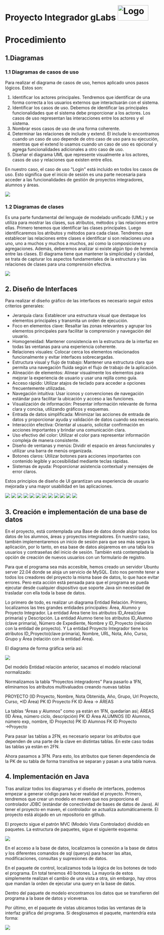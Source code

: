 # Proyecto Integrador gLabs <img src="./Imagenes/7.png" alt="Logo" width="100" height="50">

<h1>Procedimiento</h1>
  <h2>1.Diagramas</h2>
    <h3>1.1 Diagramas de casos de uso</h3>
    <p>Para realizar el diagrama de casos de uso, hemos aplicado unos pasos lógicos. Estos son:</p>

<ol>
  <li>Identificar los actores principales. Tendremos que identificar de una forma correcta a los usuarios externos que interactuarán con el sistema.</li>
  <li>Identificar los casos de uso. Debemos de identificar las principales funcionalidades que el sistema debe proporcionar a los actores. Los casos de uso representan las interacciones entre los actores y el sistema.</li>
  <li>Nombrar esos casos de uso de una forma coherente.</li>
  <li>Determinar las relaciones de include y extend. El include lo encontramos cuando un caso de uso depende de otro caso de uso para su ejecución, mientras que el extend lo usamos cuando un caso de uso es opcional y agrega funcionalidades adicionales a otro caso de uso.</li>
  <li>Diseñar el diagrama UML que represente visualmente a los actores, casos de uso y relaciones que existen entre ellos.</li>
</ol>

<p>En nuestro caso, el caso de uso "Login" está incluido en todos los casos de uso. Esto significa que el inicio de sesión es una parte necesaria para acceder a las funcionalidades de gestión de proyectos integradores, alumnos y áreas.</p>

<img src="./Imagenes/Diagrama1.png" >

<h3>1.2 Diagramas de clases</h3>

<p> Es una parte fundamental del lenguaje de modelado unificado (UML) y se utiliza para mostrar las clases, sus atributos, métodos y las relaciones entre ellas. Primero tenemos que identificar las clases principales. Luego identificaremos los atributos y métodos para cada clase. Tendremos que establecer las relaciones entre clases e identificar si son relaciones uno a uno, uno a muchos y muchos a muchos, así como la composiciones y agregaciones. Además, deberemos analizar si existe algún tipo de herencia entre las clases. El diagrama tiene que mantener la simplicidad y claridad, se trata de capturar los aspectos fundamentales de la estructura y las relaciones de clases para una comprensión efectiva.</p>

<img src="./Imagenes/DiagramaClases.png" >

<h2>2. Diseño de Interfaces</h2>
 <p>Para realizar el diseño gráfico de las interfaces es necesario seguir estos criterios generales:</p>
 
 <ul>
  <li>Jerarquía clara: Establecer una estructura visual que destaque los elementos principales y transmita un orden de ejecución.</li>
  <li>Foco en elementos clave: Resaltar las zonas relevantes y agrupar los elementos principales para facilitar la comprensión y navegación del usuario.</li>
  <li>Homogeneidad: Mantener consistencia en la estructura de la interfaz en todas las ventanas para una experiencia coherente.</li>
  <li>Relaciones visuales: Colocar cerca los elementos relacionados funcionalmente y evitar interfaces sobrecargadas.</li>
  <li>Estructura visual y flujo de trabajo: Mantener una estructura clara que permita una navegación fluida según el flujo de trabajo de la aplicación.</li>
  <li>Alineación de elementos: Alinear visualmente los elementos para mejorar la experiencia de usuario y usar una rejilla como guía.</li>
  <li>Acceso rápido: Utilizar atajos de teclado para acceder a opciones frecuentemente utilizadas.</li>
  <li>Navegación intuitiva: Usar iconos y convenciones de navegación estándar para facilitar la ubicación y acceso a las funciones.</li>
  <li>Visualización de información: Presentar información relevante de forma clara y concisa, utilizando gráficos y esquemas.</li>
  <li>Entrada de datos simplificada: Minimizar las acciones de entrada de datos y proporcionar ayuda y validación de datos cuando sea necesario.</li>
  <li>Interacción efectiva: Orientar al usuario, solicitar confirmación en acciones importantes y brindar una comunicación clara.</li>
  <li>Uso efectivo del color: Utilizar el color para representar información compleja de manera consistente.</li>
  <li>Diseño de ventanas y menús: Dividir el espacio en áreas funcionales y utilizar una barra de menús organizada.</li>
  <li>Botones claros: Utilizar botones para acciones importantes con contenido legible y accesibilidad mediante teclas rápidas.</li>
  <li>Sistemas de ayuda: Proporcionar asistencia contextual y mensajes de error claros.</li>
</ul>
<p>Estos principios de diseño de UI garantizan una experiencia de usuario mejorada y una mayor usabilidad en las aplicaciones.</p>
<img src="./Imagenes/DisenoVentanas/1.png" >
<img src="./Imagenes/DisenoVentanas/2.png" >
<img src="./Imagenes/DisenoVentanas/3.png" >
<img src="./Imagenes/DisenoVentanas/4.png" >
<img src="./Imagenes/DisenoVentanas/5.png" >
<img src="./Imagenes/DisenoVentanas/6.png" >
<img src="./Imagenes/DisenoVentanas/7.png" >
<img src="./Imagenes/DisenoVentanas/8.png" >
<img src="./Imagenes/DisenoVentanas/9.png" >
<img src="./Imagenes/DisenoVentanas/10.png" >
<img src="./Imagenes/DisenoVentanas/11.png" >
<img src="./Imagenes/DisenoVentanas/12.png" >

<h2>3. Creación e implementación de una base de datos</h2>

<p>En el proyecto, está contemplada una Base de datos donde alojar todos los datos de los alumnos, áreas y proyectos integradores. En nuestro caso, también implementaremos un inicio de sesión para que sea más segura la aplicación, por lo tanto, en esa base de datos alojaremos en una tabla los usuarios y contraseñas del inicio de sesión. También está contemplada la opción de creación de nuevos usuarios con un formulario de registro. </p>

<p>Para que el programa sea más accesible, hemos creado un servidor Ubuntu server 22.04 donde se aloja un servicio de MySQL. Esto nos permite tener a todos los creadores del proyecto la misma base de datos, lo que hace evitar errores. Pero esta acción está pensada para que el programa se pueda ejecutar desde cualquier dispositivo que soporte Java sin necesidad de trasladar con ella toda la base de datos. </p>

<p>Lo primero de todo, es realizar un diagrama Entidad Relación. Primero, localizamos las tres grandes entidades principales: Área, Alumno y Proyecto Integrador. La entidad Área tiene los atributos ID_Area(clave primaria) y Descripción. La entidad Alumno tiene los atributos ID_Alumno (clave primaria), Número de Expediente, Nombre y ID_Proyecto (relación con la entidad de proyecto). Y La entidad Proyecto Integrador tiene los atributos ID_Proyecto(clave primaria), Nombre, URL, Nota, Año, Curso, Grupo y Área (relación con la entidad Área).</p>

<p>El diagrama de forma gráfica sería así:</p>
<img src="./Imagenes/DiagramaER.png" >

<p>Del modelo Entidad relación anterior, sacamos el modelo relacional normalizado: </p>

<p>Normalizamos la tabla “Proyectos integradores”
Para pasarlo a 1FN, eliminamos los atributos multivaluados creando nuevas tablas

PROYECTO (ID Proyecto, Nombre, Nota Obtenida, Año, Grupo, Url Proyecto, Curso, *ID Área)
PK ID Proyecto
FK ID Área → ÁREAS

La tablas “Áreas y Alumnos” como ya están en 1FN, quedarían así;
ÁREAS (ID Área, número ciclo, descripción)
PK ID Área
ALUMNOS (ID Alumnos, número exp, nombre, ID Proyecto)
PK ID Alumnos 
FK ID Proyecto →Proyecto

Para pasar las tablas a 2FN, es necesario separar los atributos que dependen de una parte de  la clave en distintas tablas. 
En este caso todas las tablas ya están en 2FN.

Ahora pasamos a 3FN. Para esto, los atributos que tienen dependencia de la PK de su 
tabla de forma transitiva se separan y pasan a una tabla nueva.
 </p>
 
 <h2>4. Implementación en Java</h2>
 <p>Tras analizar todos los diagramas y el diseño de interfaces, podemos empezar a generar código para hacer realidad el proyecto. Primero, tendremos que crear un modelo en maven que nos proporciona el controlador JDBC (estándar de conectividad de bases de datos de Java). Al tener el proyecto en maven, el controlador se actualiza automáticamente. El proyecto está alojado en un repositorio en github. </p>

<p>El proyecto sigue el patrón MVC (Modelo Vista Controlador) dividido en paquetes. La estructura de paquetes, sigue el siguiente esquema: </p>

<img src="./Imagenes/Grafico1.png" >

<p>En el acceso a la base de datos, localizamos la conexión a la base de datos y los diferentes comandos de sql (querys) para hacer las altas, modificaciones, consultas y supresiones de datos.</p>

<p>En el paquete de control, localizamos toda la lógica de los botones de todo el programa. En total tenemos 40 botones. La mayoría de estos simplemente realizan el cambio de una vista a otra, sin embargo, hay otros que mandan la orden de ejecutar una query en la base de datos.</p>

<p>Dentro del paquete de modelo encontramos los datos que se transfieren del programa a la base de datos y viceversa.</p>

<p>Por último, en el paquete de vistas ubicamos todas las ventanas de la interfaz gráfica del programa. Si desglosamos el paquete, mantendría esta forma:</p>

<img src="./Imagenes/Grafico2.png" >

 

